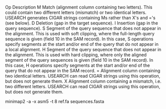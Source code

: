 Op	 	Description
M	 	Match (alignment column containing two letters). This could contain two different letters (mismatch) or two identical letters. USEARCH generates CIGAR strings containing Ms rather than X's and ='s (see below).
D	 	Deletion (gap in the target sequence).
I	 	Insertion (gap in the query sequence). 
S	 	Segment of the query sequence that does not appear in the alignment. This is used with soft clipping, where the full-length query sequence is given (field 10 in the SAM record). In this case, S operations specify segments at the start and/or end of the query that do not appear in a local alignment.
H	 	Segment of the query sequence that does not appear in the alignment. This is used with hard clipping, where only the aligned segment of the query sequences is given (field 10 in the SAM record). In this case, H operations specify segments at the start and/or end of the query that do not appear in the SAM record.
=	 	Alignment column containing two identical letters. USEARCH can read CIGAR strings using this operation, but does not generate them.
X	 	Alignment column containing a mismatch, i.e. two different letters. USEARCH can read CIGAR strings using this operation, but does not generate them.


minimap2 -a -x asm5 -t 8 ref.fa sequences.fasta
